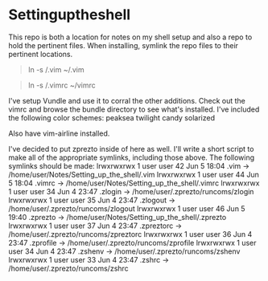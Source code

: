 # Settinguptheshell

This repo is both a location for notes on my shell setup and also a repo to hold the pertinent files. When installing, symlink the repo files to their pertinent locations.

> ln -s <repo clone dir>/.vim ~/.vim

> ln -s <repo clone dir>/.vimrc ~/vimrc

I've setup Vundle and use it to corral the other additions.
Check out the vimrc and browse the bundle directory to see what's installed.
I've included the following color schemes:
peaksea
twilight
candy
solarized

Also have vim-airline installed.

I've decided to put zprezto inside of here as well. I'll write a short script to make all of the appropriate symlinks, including those above.
The following symlinks should be made:
lrwxrwxrwx  1 user user    42 Jun  5 18:04 .vim -> /home/user/Notes/Setting_up_the_shell/.vim
lrwxrwxrwx  1 user user    44 Jun  5 18:04 .vimrc -> /home/user/Notes/Setting_up_the_shell/.vimrc
lrwxrwxrwx  1 user user    34 Jun  4 23:47 .zlogin -> /home/user/.zprezto/runcoms/zlogin
lrwxrwxrwx  1 user user    35 Jun  4 23:47 .zlogout -> /home/user/.zprezto/runcoms/zlogout
lrwxrwxrwx  1 user user    46 Jun  5 19:40 .zprezto -> /home/user/Notes/Setting_up_the_shell/.zprezto
lrwxrwxrwx  1 user user    37 Jun  4 23:47 .zpreztorc -> /home/user/.zprezto/runcoms/zpreztorc
lrwxrwxrwx  1 user user    36 Jun  4 23:47 .zprofile -> /home/user/.zprezto/runcoms/zprofile
lrwxrwxrwx  1 user user    34 Jun  4 23:47 .zshenv -> /home/user/.zprezto/runcoms/zshenv
lrwxrwxrwx  1 user user    33 Jun  4 23:47 .zshrc -> /home/user/.zprezto/runcoms/zshrc



